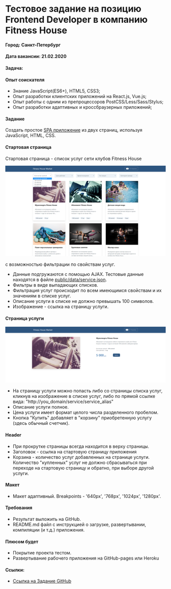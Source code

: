 # Тестовое задание на позицию Frontend Developer в компанию Fitness House
#### Город: Санкт-Петербург
#### Дата вакансии: 21.02.2020

#### Задача:

#### Опыт соискателя
* Знание JavaScript(ES6+), HTML5, CSS3;
* Опыт разработки клиентских приложений на React.js, Vue.js;
* Опыт работы с одним из препроцессоров PostCSS/Less/Sass/Stylus;
* Опыт разработки адаптивных и кроссбраузерных приложений;

#### Задание
Создать простое [SPA приложение](https://ru.wikipedia.org/wiki/%D0%9E%D0%B4%D0%BD%D0%BE%D1%81%D1%82%D1%80%D0%B0%D0%BD%D0%B8%D1%87%D0%BD%D0%BE%D0%B5_%D0%BF%D1%80%D0%B8%D0%BB%D0%BE%D0%B6%D0%B5%D0%BD%D0%B8%D0%B5)
из двух страниц, используя JavaScript, HTML, CSS.

#### Стартовая страница
Стартовая страница - список услуг сети клубов Fitness House

![](./task-test-1.PNG)

с возможностью фильтрации по свойствам услуг.

* Данные подгружаются с помощью AJAX. Тестовые данные находятся в файле [public/data/service.json](./public/data/services.json).
* Фильтры в виде выпадающих списков.
* Фильтрация услуг происходит по всем имеющимся свойствам и их значениям в списке услуг.
* Описание услуги в списке не должно превышать 100 символов.
* Изображение - ссылка на страницу услуги.

#### Страница услуги
![](./task-test-2.PNG)

* На страницу услуги можно попасть либо со страницы списка услуг, кликнув на изображение в списке услуг, либо по прямой ссылке вида: "http://you_domain/service/service_alias"
* Описание услуги полное.
* Цена услуги имеет формат целого числа разделенного пробелом.
* Кнопка "Купить" добавляет в "корзину" приобретенную услугу (здесь обычный счетчик).

#### Header
* При прокрутке страницы всегда находится в верху страницы.
* Заголовок - ссылка на стартовую страницу приложения
* Корзина - количество услуг добавленных на странице услуги. Количество "купленных" услуг не должно сбрасываться при переходе на стартовую страницу и обратно, при выборе другой услуги.

#### Макет
* Макет адаптивный. Breakpoints - '640px', '768px', '1024px', '1280px'.

#### Требования
* Результат выложить на GitHub.
* README.md файл с инструкцией о загрузке, развертывании, компиляции (и т.д.) приложения.

#### Плюсом будет
* Покрытие проекта тестом.
* Развертывание рабочего приложения на GitHub-pages или Heroku


#### Ссылки:
- <a target="_blank" href="https://github.com/fhcs/test-task-web">Ссылка на Задание GitHub
</a>
